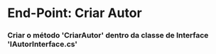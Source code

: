 # End-Point: Criar Autor

### Criar o método 'CriarAutor' dentro da classe de Interface 'IAutorInterface.cs'
